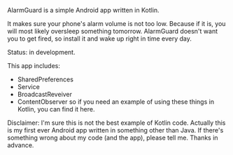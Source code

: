 AlarmGuard is a simple Android app written in Kotlin. 

It makes sure your phone's alarm volume is not too low. Because if it is, you will most likely oversleep something tomorrow. 
AlarmGuard doesn't want you to get fired, so install it and wake up right in time every day.

Status: in development. 

This app includes:
- SharedPreferences
- Service
- BroadcastReveiver
- ContentObserver
so if you need an example of using these things in Kotlin, you can find it here.

Disclaimer:
I'm sure this is not the best example of Kotlin code. Actually this is my first ever Android app written in something other than Java.
If there's something wrong about my code (and the app), please tell me. Thanks in advance.
